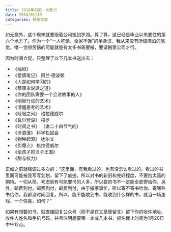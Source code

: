 ```yaml
---
title: 2018年的第一次散书
date: 2018/01/19
categories: 随笔文章
---
```


如无意外，这个周末就要跟着公司搬到罗湖。算了算，这已经是毕业以来要住的第六个地方了。作为一个“一人吃饱，全家不饿”的单身汉，我从来没有所谓漂泊的感觉。唯一觉得苦恼的可能就是有太多书需要搬，要请搬家公司才行。

<!-- more -->

因为时间仓促，只整理了以下几本书送出去：

- 《烛烬》
- 《爱情笔记》 阿兰·德波顿
- 《人是如何学习的》
- 《蔡康永说话之道》
- 《你的团队需要一个会讲故事的人》
- 《明智行动的艺术》
- 《清醒思考的艺术》
- 《眨眼之间》 格拉德威尔
- 《瓦尔登湖》 梭罗
- 《时间之书》 （讲二十四节气的）
- 《冷浪漫》 科学松鼠会
- 《物种起源》 达尔文
- 《引爆点》 格拉德威尔
- 《给孩子的汉子王国》
- 《甜与权力》

正如之前就强调过多次的：“这里面，有我看过的，也有没怎么看过的。看过的书里面可能被我写写划划，留下了痕迹。所以对书的新旧和完好程度，不要抱太高的期待。一切从简。考虑到有可能要书的人多，所以要的书不一定能全部寄给你。另外，邮费到付，邮费到付，邮费到付。由于搬家事忙，所以寄不寄书给你、寄哪些书给你，我都没时间回复。所以，能不能收到书，能收到什么样的书，就当一场游戏、一个惊喜，如何？”

如果有想要的书，就直接回复公众号（而不是在文章里留言）留下你的收件地址、收件人姓名和手机号码，并且注明想要哪一本或几本书，报名截止时间为1月20日中午12点。
